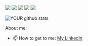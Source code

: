 [<img src="https://img.shields.io/badge/twitter-%231DA1F2.svg?&style=for-the-badge&logo=twitter&logoColor=white" />](https://twitter.com/charles4souza) [<img src="https://img.shields.io/badge/medium-%2312100E.svg?&style=for-the-badge&logo=medium&logoColor=white" />](https://https://medium.com/@charles4souza) [<img src="https://img.shields.io/badge/linkedin-%230077B5.svg?&style=for-the-badge&logo=linkedin&logoColor=white" />](https://www.linkedin.com/in/charles4souza/) [<img src = "https://img.shields.io/badge/instagram-%23E4405F.svg?&style=for-the-badge&logo=instagram&logoColor=white">](https://www.instagram.com/charles4souza/) [<img src = "https://img.shields.io/badge/facebook-%231877F2.svg?&style=for-the-badge&logo=facebook&logoColor=white">](https://www.facebook.com/charles4souza)

![YOUR github stats](https://github-readme-stats.vercel.app/api?username=charles4souza)

About me:
- 📫 How to get to me: [My Linkedin](https://www.linkedin.com/in/charles4souza)
